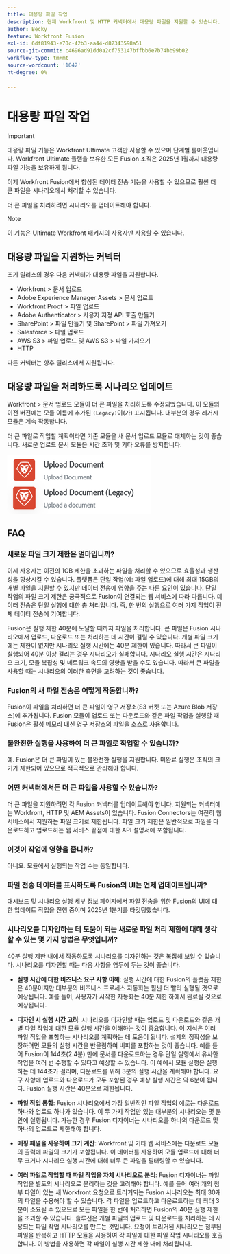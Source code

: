 ```yaml
---
title: 대용량 파일 작업
description: 현재 Workfront 및 HTTP 커넥터에서 대용량 파일을 지원할 수 있습니다.
author: Becky
feature: Workfront Fusion
exl-id: 6df81943-e70c-42b3-aa44-d82343598a51
source-git-commit: c4696ad91dd0a2cf753147bffbb6e7b74bb99b02
workflow-type: tm+mt
source-wordcount: '1042'
ht-degree: 0%

---
```


# 대용량 파일 작업

>[!IMPORTANT]
>
>대용량 파일 기능은 Workfront Ultimate 고객만 사용할 수 있으며 단계별 롤아웃입니다. Workfront Ultimate 플랜을 보유한 모든 Fusion 조직은 2025년 1월까지 대용량 파일 기능을 보유하게 됩니다.

이제 Workfront Fusion에서 향상된 데이터 전송 기능을 사용할 수 있으므로 훨씬 더 큰 파일을 시나리오에서 처리할 수 있습니다.

더 큰 파일을 처리하려면 시나리오를 업데이트해야 합니다.

>[!NOTE]
>
>이 기능은 Ultimate Workfront 패키지의 사용자만 사용할 수 있습니다.

## 대용량 파일을 지원하는 커넥터

초기 릴리스의 경우 다음 커넥터가 대용량 파일을 지원합니다.

* Workfront > 문서 업로드
* Adobe Experience Manager Assets > 문서 업로드
* Workfront Proof > 파일 업로드
* Adobe Authenticator > 사용자 지정 API 호출 만들기
* SharePoint > 파일 만들기 및 SharePoint > 파일 가져오기
* Salesforce > 파일 업로드
* AWS S3 > 파일 업로드 및 AWS S3 > 파일 가져오기
* HTTP

다른 커넥터는 향후 릴리스에서 지원됩니다.

## 대용량 파일을 처리하도록 시나리오 업데이트

Workfront > 문서 업로드 모듈이 더 큰 파일을 처리하도록 수정되었습니다. 이 모듈의 이전 버전에는 모듈 이름에 추가된 `(Legacy)`이(가) 표시됩니다. 대부분의 경우 레거시 모듈은 계속 작동합니다.

더 큰 파일로 작업할 계획이라면 기존 모듈을 새 문서 업로드 모듈로 대체하는 것이 좋습니다. 새로운 업로드 문서 모듈은 시간 초과 및 기타 오류를 방지합니다.

![문서 업로드](assets/new-upload-document.png)

## FAQ

### 새로운 파일 크기 제한은 얼마입니까?

이제 사용자는 이전의 1GB 제한을 초과하는 파일을 처리할 수 있으므로 효율성과 생산성을 향상시킬 수 있습니다.  플랫폼은 단일 작업(예: 파일 업로드)에 대해 최대 15GB의 개별 파일을 지원할 수 있지만 데이터 전송에 영향을 주는 다른 요인이 있습니다. 단일 작업의 파일 크기 제한은 궁극적으로 Fusion이 연결되는 웹 서비스에 따라 다릅니다. 데이터 전송은 단일 실행에 대한 총 처리입니다. 즉, 한 번의 실행으로 여러 가지 작업이 전체 데이터 전송에 기여합니다.

Fusion은 실행 제한 40분에 도달할 때까지 파일을 처리합니다. 큰 파일은 Fusion 시나리오에서 업로드, 다운로드 또는 처리하는 데 시간이 걸릴 수 있습니다. 개별 파일 크기에는 제한이 없지만 시나리오 실행 시간에는 40분 제한이 있습니다. 따라서 큰 파일이 실행되어 40분 이상 걸리는 경우 시나리오가 실패합니다. 시나리오 실행 시간은 시나리오 크기, 모듈 복잡성 및 네트워크 속도의 영향을 받을 수도 있습니다. 따라서 큰 파일을 사용할 때는 시나리오의 이러한 측면을 고려하는 것이 좋습니다.

### Fusion의 새 파일 전송은 어떻게 작동합니까?

Fusion이 파일을 처리하면 더 큰 파일이 영구 저장소(S3 버킷 또는 Azure Blob 저장소)에 추가됩니다. Fusion 모듈이 업로드 또는 다운로드와 같은 파일 작업을 실행할 때 Fusion은 활성 메모리 대신 영구 저장소의 파일을 소스로 사용합니다.

### 불완전한 실행을 사용하여 더 큰 파일로 작업할 수 있습니까?

예. Fusion은 더 큰 파일이 있는 불완전한 실행을 지원합니다. 미완료 실행은 조직의 크기가 제한되어 있으므로 적극적으로 관리해야 합니다.

### 어떤 커넥터에서든 더 큰 파일을 사용할 수 있습니까?

더 큰 파일을 지원하려면 각 Fusion 커넥터를 업데이트해야 합니다. 지원되는 커넥터에는 Workfront, HTTP 및 AEM Assets이 있습니다. Fusion Connectors는 여전히 웹 서비스에서 지원하는 파일 크기로 제한됩니다. 파일 크기 제한은 일반적으로 파일을 다운로드하고 업로드하는 웹 서비스 끝점에 대한 API 설명서에 포함됩니다.

### 이것이 작업에 영향을 줍니까?

아니요. 모듈에서 실행되는 작업 수는 동일합니다.

### 파일 전송 데이터를 표시하도록 Fusion의 UI는 언제 업데이트됩니까?

대시보드 및 시나리오 실행 세부 정보 페이지에서 파일 전송을 위한 Fusion의 UI에 대한 업데이트 작업을 진행 중이며 2025년 1분기를 타깃팅했습니다.

### 시나리오를 디자인하는 데 도움이 되는 새로운 파일 처리 제한에 대해 생각할 수 있는 몇 가지 방법은 무엇입니까?

40분 실행 제한 내에서 작동하도록 시나리오를 디자인하는 것은 복잡해 보일 수 있습니다. 시나리오를 디자인할 때는 다음 사항을 염두에 두는 것이 좋습니다.

* **실행 시간에 대한 비즈니스 요구 사항 이해**: 실행 시간에 대한 Fusion의 플랫폼 제한은 40분이지만 대부분의 비즈니스 프로세스 자동화는 훨씬 더 빨리 실행될 것으로 예상됩니다. 예를 들어, 사용자가 시작한 자동화는 40분 제한 하에서 완료될 것으로 예상됩니다.
* **디자인 시 실행 시간 고려**: 시나리오를 디자인할 때는 업로드 및 다운로드와 같은 개별 파일 작업에 대한 모듈 실행 시간을 이해하는 것이 중요합니다. 이 지식은 여러 파일 작업을 포함하는 시나리오를 계획하는 데 도움이 됩니다.  설계의 정확성을 보장하려면 모듈의 실행 시간을 반올림하여 버퍼를 포함하는 것이 좋습니다.
예를 들어 Fusion이 144초(2.4분) 만에 문서를 다운로드하는 경우 단일 실행에서 유사한 작업을 여러 번 수행할 수 있다고 예상할 수 있습니다. 이 예에서 모듈 실행은 실행하는 데 144초가 걸리며, 다운로드를 위해 3분의 실행 시간을 계획해야 합니다. 요구 사항에 업로드와 다운로드가 모두 포함된 경우 예상 실행 시간은 약 6분이 됩니다. Fusion 실행 시간은 40분으로 제한됩니다.

* **파일 작업 통합**: Fusion 시나리오에서 가장 일반적인 파일 작업의 예로는 다운로드 하나와 업로드 하나가 있습니다. 이 두 가지 작업만 있는 대부분의 시나리오는 몇 분 안에 실행됩니다. 가능한 경우 Fusion 디자이너는 시나리오를 하나의 다운로드 및 하나의 업로드로 제한해야 합니다.

* **매핑 패널을 사용하여 크기 계산**: Workfront 및 기타 웹 서비스에는 다운로드 모듈의 출력에 파일의 크기가 포함됩니다. 이 데이터를 사용하여 모듈 업로드에 대해 너무 크거나 시나리오 실행 시간에 대해 너무 큰 파일을 필터링할 수 있습니다.

* **여러 파일로 작업할 때 파일 작업을 자체 시나리오로 분리**: Fusion 디자이너는 파일 작업을 별도의 시나리오로 분리하는 것을 고려해야 합니다. 예를 들어 여러 개의 첨부 파일이 있는 새 Workfront 요청으로 트리거되는 Fusion 시나리오는 최대 30개의 파일을 수용해야 할 수 있습니다. 각 파일을 업로드하고 다운로드하는 데 최대 3분이 소요될 수 있으므로 모든 파일을 한 번에 처리하면 Fusion의 40분 실행 제한을 초과할 수 있습니다. 솔루션은 개별 파일의 업로드 및 다운로드를 처리하는 데 사용되는 파일 작업 시나리오를 만드는 것입니다. 요청이 트리거된 시나리오는 첨부된 파일을 반복하고 HTTP 모듈을 사용하여 각 파일에 대한 파일 작업 시나리오를 호출합니다. 이 방법을 사용하면 각 파일이 실행 시간 제한 내에 처리됩니다.

<!--
## Connectors that do not support large files

Some Fusion connectors do not support large files. For these connectors, Fusion's total processing capacity for files is **1 GB**. 

This limit is based on a total memory cost. Every operation contributes to that cost. If a single file of 400 MB is downloaded and uploaded then the total cost to the file capacity would be 800 MB.

The following connectors do **not** support large files. 

* Archive
* Box
* Convert
* CSV
* Datastores
* Flow control
* FTP
* JSON
* JWT
* Markdown
* Math
* Microsoft Word templates
* MIME
* Microsoft SQL
* SFTP
* Adobe Acrobat Sign
* SOAP
* Tools
* XML

If a connector is not on this list, it does not support large files. For these connectors, Fusion's total processing capacity for files is **1 GB**. 

This limit is based on a total memory cost. Every operation contributes to that cost. If a single file of 400 MB is downloaded and uploaded then the total cost to the file capacity would be 800 MB.-->






<!--## Connectors that support large files

The following connectors support large files.

Workfront
HTTP
Webhooks
Salesforce
Microsoft Email
Workfront Proof
AEM Assets
Email
Slack
Jira
Microsoft Excel
SharePoint
Frame.io
Adobe PDF Services
Marketo
Azure Devops 
Google Email
Jira Server
Google Sheets
Microsoft OneDrive
ServiceNow 
AWS S3
Bynder
OneDrive Business
Adobe Authenticator
Google Drive
Microsoft Dynamics
Google Docs
NetSuite
Airtable
Azure AD
QuickBase 
Adobe Target
Adobe Campaign Classic
Microsoft Calendar
Workfront Planning
HubSpot CRM  
DropBox
Cloud Convert
Egnyte
Adobe Firefly
OpenAI / Chat GPT
Allocadia
Cvent
GitLab 
Google Team Drive
Google Calendar
Workfront SDL Managed Translation
Widen
Workfront Boards
Google Slides
Qualtrics
Microsoft Power BI
Adobe Photoshop
Anaplan
DocuSign 
MariaDB
Adobe Creative Cloud Libraries
Figma
AEM Forms
Datadog
GitHub 
Google Forms
Adobe I/O Events
Trello
Workday
Adobe Journey Optimizer
Adobe Lightroom


If a file is not on this list, it does not support large files. For these connectors, Fusion's total processing capacity for files is **1 GB**. 

This limit is based on a total memory cost. Every operation contributes to that cost. If a single file of 400 MB is downloaded and uploaded then the total cost to the file capacity would be 800 MB.

-->
